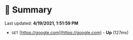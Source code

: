 # 📖 Summary
Last updated: **4/19/2021, 1:51:59 PM**

- `GET` [https://google.com](https://google.com) - **Up** (127ms)
